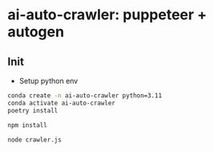 # ai-auto-crawler: puppeteer + autogen

## Init

* Setup python env
```sh
conda create -n ai-auto-crawler python=3.11
conda activate ai-auto-crawler 
poetry install
```

```sh
npm install 

node crawler.js

```
